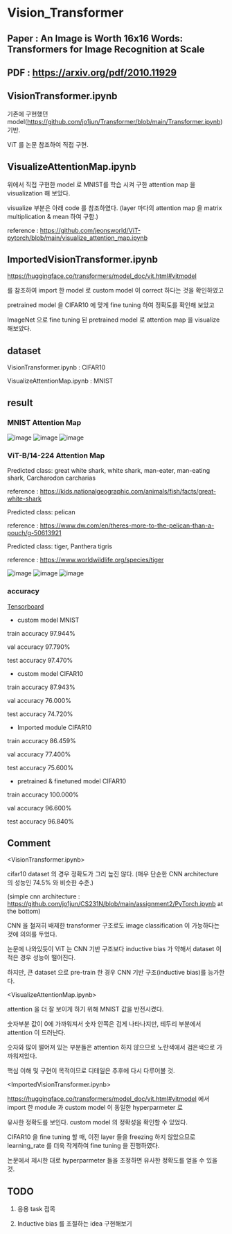 # Vision_Transformer
## Paper : An Image is Worth 16x16 Words: Transformers for Image Recognition at Scale
## PDF : https://arxiv.org/pdf/2010.11929

## VisionTransformer.ipynb
기존에 구현했던 model(https://github.com/jo1jun/Transformer/blob/main/Transformer.ipynb) 기반.

ViT 를 논문 참조하여 직접 구현.

## VisualizeAttentionMap.ipynb
위에서 직접 구현한 model 로 MNIST를 학습 시켜 구한 attention map 을 visualization 해 보았다.

visualize 부분은 아래 code 를 참조하였다. (layer 마다의 attention map 을 matrix multiplication & mean 하여 구함.)

reference : https://github.com/jeonsworld/ViT-pytorch/blob/main/visualize_attention_map.ipynb

## ImportedVisionTransformer.ipynb
https://huggingface.co/transformers/model_doc/vit.html#vitmodel

를 참조하여 import 한 model 로 custom model 이 correct 하다는 것을 확인하였고

pretrained model 을 CIFAR10 에 맞게 fine tuning 하여 정확도를 확인해 보았고

ImageNet 으로 fine tuning 된 pretrained model 로 attention map 을 visualize 해보았다.

## dataset
VisionTransformer.ipynb : CIFAR10

VisualizeAttentionMap.ipynb : MNIST

## result
### MNIST Attention Map
![image](https://user-images.githubusercontent.com/68524289/117996078-cf4a4600-b37c-11eb-9d6d-c1e872ce0bd9.png)
![image](https://user-images.githubusercontent.com/68524289/117996156-e0935280-b37c-11eb-9a80-982f84886e11.png)
![image](https://user-images.githubusercontent.com/68524289/117996175-e426d980-b37c-11eb-8395-741f5a0506cc.png)

### ViT-B/14-224 Attention Map
Predicted class: great white shark, white shark, man-eater, man-eating shark, Carcharodon carcharias

reference : https://kids.nationalgeographic.com/animals/fish/facts/great-white-shark

Predicted class: pelican

reference : https://www.dw.com/en/theres-more-to-the-pelican-than-a-pouch/g-50613921

Predicted class: tiger, Panthera tigris

reference : https://www.worldwildlife.org/species/tiger

![image](https://user-images.githubusercontent.com/68524289/117996596-3e279f00-b37d-11eb-8139-ba09f78a504b.png)
![image](https://user-images.githubusercontent.com/68524289/117996613-41228f80-b37d-11eb-9391-12ee37263343.png)
![image](https://user-images.githubusercontent.com/68524289/117996628-454ead00-b37d-11eb-8717-8135f57b7fac.png)


### accuracy

[Tensorboard](https://tensorboard.dev/experiment/UmmgbIlzQzefEK2i3jCvlQ/)
  
- custom model MNIST
  
train accuracy 97.944%

val accuracy 97.790%

test accuracy 97.470%

- custom model CIFAR10
  
train accuracy 87.943%

val accuracy 76.000%

test accuracy 74.720%

- Imported module CIFAR10

train accuracy 86.459%

val accuracy 77.400%

test accuracy 75.600%

- pretrained & finetuned model CIFAR10

train accuracy 100.000%

val accuracy 96.600%

test accuracy 96.840%

## Comment

<VisionTransformer.ipynb>

cifar10 dataset 의 경우 정확도가 그리 높진 않다. (매우 단순한 CNN architecture 의 성능인 74.5% 와 비슷한 수준.)

(simple cnn architecture : https://github.com/jo1jun/CS231N/blob/main/assignment2/PyTorch.ipynb at the bottom)

CNN 을 철저히 배제한 transformer 구조로도 image classification 이 가능하다는 것에 의의를 두었다.

논문에 나와있듯이 ViT 는 CNN 기반 구조보다 inductive bias 가 약해서 dataset 이 적은 경우 성능이 떨어진다.

하지만, 큰 dataset 으로 pre-train 한 경우 CNN 기반 구조(inductive bias)를 능가한다.

<VisualizeAttentionMap.ipynb>

attention 을 더 잘 보이게 하기 위해 MNIST 값을 반전시켰다. 

숫자부분 값이 0에 가까워져서 숫자 안쪽은 검게 나타나지만, 테두리 부분에서 attention 이 드러난다. 

숫자와 많이 떨어져 있는 부분들은 attention 하지 않으므로 노란색에서 검은색으로 가까워져있다.

핵심 이해 및 구현이 목적이므로 디테일은 추후에 다시 다루어볼 것.

<ImportedVisionTransformer.ipynb>

https://huggingface.co/transformers/model_doc/vit.html#vitmodel 에서 import 한 module 과 custom model 이 동일한 hyperparmeter 로

유사한 정확도를 보인다. custom model 의 정확성을 확인할 수 있었다.

CIFAR10 을 fine tuning 할 때, 이전 layer 들을 freezing 하지 않았으므로 learning_rate 를 더욱 작게하여 fine tuning 을 진행하였다.

논문에서 제시한 대로 hyperparmeter 들을 조정하면 유사한 정확도를 얻을 수 있을 것.

## TODO
1.  응용 task 접목

2.  Inductive bias 를 조절하는 idea 구현해보기
